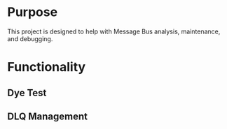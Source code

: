 # Purpose

This project is designed to help with Message Bus analysis, maintenance, and debugging.

# Functionality

## Dye Test

## DLQ Management
